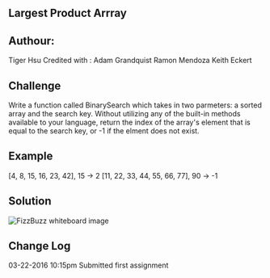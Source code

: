 ## Largest Product Arrray

## Authour: 
Tiger Hsu
Credited with :
Adam Grandquist
Ramon Mendoza
Keith Eckert

## Challenge
Write a function called BinarySearch which takes in two parmeters: a sorted array and the search key. Without utilizing any of the built-in methods available to your language, return the index of the array's element that is equal to the search key, or -1 if the elment does not exist.

## Example
[4, 8, 15, 16, 23, 42], 15       -> 2
    [11, 22, 33, 44, 55, 66, 77], 90 -> -1

## Solution
![FizzBuzz whiteboard image](../../assets/FizzBuzz.PNG)

## Change Log

03-22-2016 10:15pm Submitted first assignment 
